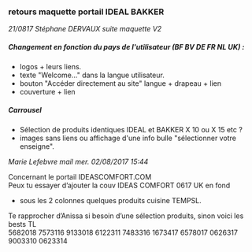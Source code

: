 ### retours maquette portail IDEAL BAKKER
*21/0817 Stéphane DERVAUX suite maquette V2*

##### Changement en fonction du pays de l'utilisateur (BF BV DE FR NL UK) :
- logos + leurs liens.
- texte "Welcome..." dans la langue utilisateur.
- bouton "Accéder directement au site" langue + drapeau + lien
- couverture + lien

##### Carrousel
- Sélection de produits identiques IDEAL et BAKKER X 10 ou X 15 etc ?
- images sans liens ou affichage d'une info bulle "sélectionner votre enseigne".

*Marie Lefebvre mail mer. 02/08/2017 15:44*

Concernant le portail IDEASCOMFORT.COM  
Peux tu essayer d’ajouter la couv IDEAS COMFORT 0617 UK en fond  

+ sous les 2 colonnes quelques produits cuisine TEMPSL.

Te rapprocher d’Anissa si besoin d’une sélection produits, sinon voici les bests TL  
5682018 7573116 9133018 6122311 7483316 1673417 6578017 0626317 9003310 0623314